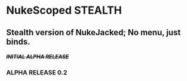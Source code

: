 # NukeScoped STEALTH
## Stealth version of NukeJacked; No menu, just binds.

##### ~~INITIAL ALPHA RELEASE~~
### ALPHA RELEASE 0.2
